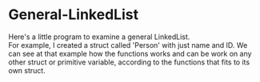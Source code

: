 # General-LinkedList

Here's a little program to examine a general LinkedList.\
For example, I created a struct called 'Person' with just name and ID. We can see at that example how the functions works and can be work on any other struct or primitive variable, according to the functions that fits to its own struct.
